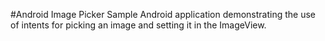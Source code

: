 #Android Image Picker
Sample Android application demonstrating the use of intents for picking an image and setting it in the ImageView.